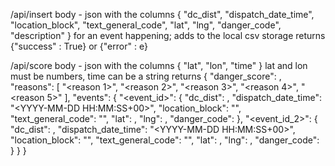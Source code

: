 /api/insert
 body - json with the columns {
    "dc_dist", "dispatch_date_time", "location_block", "text_general_code", "lat", "lng", "danger_code", "description"
 }
 for an event happening; adds to the local csv storage
 returns {"success" : True} or {"error" : e}



/api/score
 body - json with the columns {
    "lat", "lon", "time"
 }
 lat and lon must be numbers, time can be a string
 returns {
  "danger_score": <int>, 
  "reasons": [
    "<reason 1>",
    "<reason 2>",
    "<reason 3>",
    "<reason 4>",
    "<reason 5>"
  ],
  "events": {
    "<event_id>": {
      "dc_dist": <int>,
      "dispatch_date_time": "<YYYY-MM-DD HH:MM:SS+00>",
      "location_block": "<street or block description>",
      "text_general_code": "<crime type>",
      "lat": <float>,
      "lng": <float>,
      "danger_code": <int or null>
    },
    "<event_id_2>": {
      "dc_dist": <int>,
      "dispatch_date_time": "<YYYY-MM-DD HH:MM:SS+00>",
      "location_block": "<street or block description>",
      "text_general_code": "<crime type>",
      "lat": <float>,
      "lng": <float>,
      "danger_code": <int or null>
    }
  }
}



